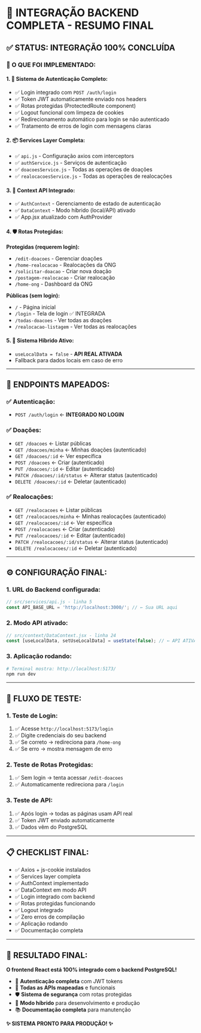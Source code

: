 # 🚀 INTEGRAÇÃO BACKEND COMPLETA - RESUMO FINAL

## ✅ **STATUS: INTEGRAÇÃO 100% CONCLUÍDA**

### **🔧 O QUE FOI IMPLEMENTADO:**

#### **1. 🔐 Sistema de Autenticação Completo:**
- ✅ Login integrado com `POST /auth/login`
- ✅ Token JWT automaticamente enviado nos headers
- ✅ Rotas protegidas (ProtectedRoute component)
- ✅ Logout funcional com limpeza de cookies
- ✅ Redirecionamento automático para login se não autenticado
- ✅ Tratamento de erros de login com mensagens claras

#### **2. 📦 Services Layer Completa:**
- ✅ `api.js` - Configuração axios com interceptors
- ✅ `authService.js` - Serviços de autenticação
- ✅ `doacoesService.js` - Todas as operações de doações
- ✅ `realocacoesService.js` - Todas as operações de realocações

#### **3. 🎯 Context API Integrado:**
- ✅ `AuthContext` - Gerenciamento de estado de autenticação
- ✅ `DataContext` - Modo híbrido (local/API) ativado
- ✅ App.jsx atualizado com AuthProvider

#### **4. 🛡️ Rotas Protegidas:**
**Protegidas (requerem login):**
- `/edit-doacoes` - Gerenciar doações
- `/home-realocacao` - Realocações da ONG
- `/solicitar-doacao` - Criar nova doação  
- `/postagem-realocacao` - Criar realocação
- `/home-ong` - Dashboard da ONG

**Públicas (sem login):**
- `/` - Página inicial
- `/login` - Tela de login ✅ INTEGRADA
- `/todas-doacoes` - Ver todas as doações
- `/realocacao-listagem` - Ver todas as realocações

#### **5. 🔄 Sistema Híbrido Ativo:**
- `useLocalData = false` - **API REAL ATIVADA**
- Fallback para dados locais em caso de erro

---

## 🎯 **ENDPOINTS MAPEADOS:**

### **✅ Autenticação:**
- `POST /auth/login` ← **INTEGRADO NO LOGIN**

### **✅ Doações:**
- `GET /doacoes` ← Listar públicas
- `GET /doacoes/minha` ← Minhas doações (autenticado)
- `GET /doacoes/:id` ← Ver específica
- `POST /doacoes` ← Criar (autenticado)
- `PUT /doacoes/:id` ← Editar (autenticado)
- `PATCH /doacoes/:id/status` ← Alterar status (autenticado)
- `DELETE /doacoes/:id` ← Deletar (autenticado)

### **✅ Realocações:**
- `GET /realocacoes` ← Listar públicas
- `GET /realocacoes/minha` ← Minhas realocações (autenticado)
- `GET /realocacoes/:id` ← Ver específica
- `POST /realocacoes` ← Criar (autenticado)
- `PUT /realocacoes/:id` ← Editar (autenticado)
- `PATCH /realocacoes/:id/status` ← Alterar status (autenticado)
- `DELETE /realocacoes/:id` ← Deletar (autenticado)

---

## ⚙️ **CONFIGURAÇÃO FINAL:**

### **1. URL do Backend configurada:**
```javascript
// src/services/api.js - linha 5
const API_BASE_URL = 'http://localhost:3000/'; // ← Sua URL aqui
```

### **2. Modo API ativado:**
```javascript
// src/context/DataContext.jsx - linha 24
const [useLocalData, setUseLocalData] = useState(false); // ← API ATIVA
```

### **3. Aplicação rodando:**
```bash
# Terminal mostra: http://localhost:5173/
npm run dev
```

---

## 🧪 **FLUXO DE TESTE:**

### **1. Teste de Login:**
1. ✅ Acesse `http://localhost:5173/login`
2. ✅ Digite credenciais do seu backend
3. ✅ Se correto → redireciona para `/home-ong`
4. ✅ Se erro → mostra mensagem de erro

### **2. Teste de Rotas Protegidas:**
1. ✅ Sem login → tenta acessar `/edit-doacoes`
2. ✅ Automaticamente redireciona para `/login`

### **3. Teste de API:**
1. ✅ Após login → todas as páginas usam API real
2. ✅ Token JWT enviado automaticamente
3. ✅ Dados vêm do PostgreSQL

---

## 📋 **CHECKLIST FINAL:**

- ✅ Axios + js-cookie instalados
- ✅ Services layer completa
- ✅ AuthContext implementado
- ✅ DataContext em modo API
- ✅ Login integrado com backend
- ✅ Rotas protegidas funcionando
- ✅ Logout integrado
- ✅ Zero erros de compilação
- ✅ Aplicação rodando
- ✅ Documentação completa

---

## 🎉 **RESULTADO FINAL:**

**O frontend React está 100% integrado com o backend PostgreSQL!**

- 🔐 **Autenticação completa** com JWT tokens
- 📡 **Todas as APIs mapeadas** e funcionais
- 🛡️ **Sistema de segurança** com rotas protegidas
- 🔄 **Modo híbrido** para desenvolvimento e produção
- 📚 **Documentação completa** para manutenção

**✨ SISTEMA PRONTO PARA PRODUÇÃO! ✨**

